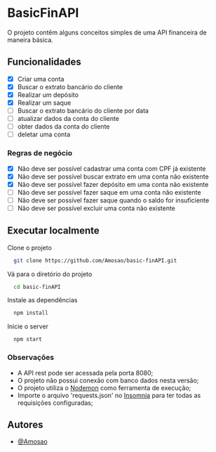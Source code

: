 
# BasicFinAPI

O projeto contêm alguns conceitos simples de uma API financeira de maneira básica.

## Funcionalidades

- [x]  Criar uma conta
- [x]  Buscar o extrato bancário do cliente
- [x]  Realizar um depósito
- [x]  Realizar um saque
- [ ]  Buscar o extrato bancário do cliente por data
- [ ]  atualizar dados da conta do cliente
- [ ]  obter dados da conta do cliente
- [ ]  deletar uma conta

### Regras de negócio

- [x]  Não deve ser possível cadastrar uma conta com CPF já existente
- [x]  Não deve ser possível buscar extrato em uma conta não existente
- [x]  Não deve ser possível fazer depósito em uma conta não existente
- [ ]  Não deve ser possível fazer saque em uma conta não existente
- [ ]  Não deve ser possível fazer saque quando o saldo for insuficiente
- [ ]  Não deve ser possível excluir uma conta não existente
## Executar localmente

Clone o projeto

```bash
  git clone https://github.com/Amosao/basic-finAPI.git
```

Vá para o diretório do projeto

```bash
  cd basic-finAPI
```

Instale as dependências

```bash
  npm install
```

Inicie o server

```bash
  npm start
```

### Observações

- A API rest pode ser acessada pela porta 8080;
- O projeto não possui conexão com banco dados nesta versão;
- O projeto utiliza o [Nodemon](https://www.npmjs.com/package/nodemon) como ferramenta de execução;
- Importe o arquivo 'requests.json' no [Insomnia](https://insomnia.rest/) para ter todas as requisições configuradas;

## Autores

- [@Amosao](https://github.com/Amosao)

